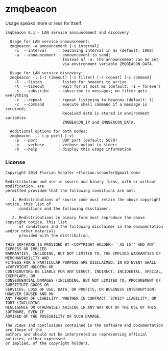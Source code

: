 zmqbeacon
=========
Usage speaks more or less for itself:

    zmqbeacon 0.1 - LAN service announcement and discovery

      Usage for LAN service announcement:
      zmqbeacon -a announcement [-i interval]
        -i  --interval     : beaconing interval in ms (default: 1000)
        -a  --announcement : announcement to send;
                             Instead of -a, the announcement can be set
                             via environment variable ZMQBEACON_DATA.

      Usage for LAN service discovery:
      zmqbeacon -l [-t timeout] [-s filter] [-r repeat] [-c command]
        -l  --listen       : listen for beacons to arrive
        -t  --timeout      : wait for at most ms (default: -1 = forever)
        -s  --subscribe    : subscribe to messages; no filter gets everything
        -r  --repeat       : repeat listening to beacons (default: 1)
        -c  --command      : execute shell command if a message is received;
                             Received data is stored in environment variables
                             ZMQBEACON_IP and ZMQBEACON_DATA.

      Additional options for both modes:
      zmqbeacon ... [-p port] [-v]
        -p  --port         : UDP port (default: 5670)
        -v  --verbose      : verbose output to stderr
        -h  --help         : display this usage information

### License ###
    Copyright 2014 Florian Schäfer <florian.schaefer@gmail.com>

    Redistribution and use in source and binary forms, with or without modification, are
    permitted provided that the following conditions are met:

       1. Redistributions of source code must retain the above copyright notice, this list of
          conditions and the following disclaimer.

       2. Redistributions in binary form must reproduce the above copyright notice, this list
          of conditions and the following disclaimer in the documentation and/or other materials
          provided with the distribution.

    THIS SOFTWARE IS PROVIDED BY <COPYRIGHT HOLDER> ``AS IS'' AND ANY EXPRESS OR IMPLIED
    WARRANTIES, INCLUDING, BUT NOT LIMITED TO, THE IMPLIED WARRANTIES OF MERCHANTABILITY AND
    FITNESS FOR A PARTICULAR PURPOSE ARE DISCLAIMED. IN NO EVENT SHALL <COPYRIGHT HOLDER> OR
    CONTRIBUTORS BE LIABLE FOR ANY DIRECT, INDIRECT, INCIDENTAL, SPECIAL, EXEMPLARY, OR
    CONSEQUENTIAL DAMAGES (INCLUDING, BUT NOT LIMITED TO, PROCUREMENT OF SUBSTITUTE GOODS OR
    SERVICES; LOSS OF USE, DATA, OR PROFITS; OR BUSINESS INTERRUPTION) HOWEVER CAUSED AND ON
    ANY THEORY OF LIABILITY, WHETHER IN CONTRACT, STRICT LIABILITY, OR TORT (INCLUDING
    NEGLIGENCE OR OTHERWISE) ARISING IN ANY WAY OUT OF THE USE OF THIS SOFTWARE, EVEN IF
    ADVISED OF THE POSSIBILITY OF SUCH DAMAGE.

    The views and conclusions contained in the software and documentation are those of the
    authors and should not be interpreted as representing official policies, either expressed
    or implied, of the copyright holders.
